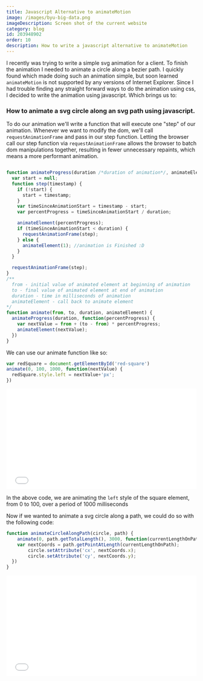 ```yaml
---
title: Javascript Alternative to animateMotion
image: /images/byu-big-data.png
imageDescription: Screen shot of the current website
category: blog
id: 203948902
order: 10
description: How to write a javascript alternative to animateMotion
---
```


I recently was trying to write a simple svg animation for a client.  To finish the animation I needed to animate a circle along a bezier path.  I quickly found  [<animateMotion>](https://developer.mozilla.org/en-US/docs/Web/SVG/Element/animateMotion) which made doing such an animation simple, but soon learned `animateMotion` is not supported by any versions of Internet Explorer. Since I had trouble finding any straight forward ways to do the animation using css, I decided to write the animation using javascript. Which brings us to: 

### How to animate a svg circle along an svg path using javascript.

To do our animation we'll write a function that will execute one "step" of our animation.  Whenever we want to modify the dom, we'll call `requestAnimationFrame` and pass in our step function.  Letting the browser call our step function via `requestAnimationFrame` allows the browser to batch dom manipulations together, resulting in fewer unnecessary repaints, which means a more performant animation.

```javascript

function animateProgress(duration /*duration of animation*/, animateElement /*callback function to animate our javascript element*/) {
  var start = null;
  function step(timestamp) {
    if (!start) {
      start = timestamp;
    }
    var timeSinceAnimationStart = timestamp - start;
    var percentProgress = timeSinceAnimationStart / duration;

    animateElement(percentProgress);
    if (timeSinceAnimationStart < duration) {
      requestAnimationFrame(step);
    } else {
      animateElement(1); //animation is Finished :D
    }
  }

  requestAnimationFrame(step);
}
/**
  from - initial value of animated element at beginning of animation
  to - final value of animated element at end of animation
  duration - time in milliseconds of animation
  animateElement - call back to animate element
*/
function animate(from, to, duration, animateElement) {
  animateProgress(duration, function(percentProgress) {
    var nextValue = from + (to - from) * percentProgress;
    animateElement(nextValue);
  })
}
```

We can use our animate function like so:

```javascript
var redSquare = document.getElementById('red-square')
animate(0, 100, 1000, function(nextValue) {
  redSquare.style.left = nextValue+'px';
})
```

<iframe height='265' scrolling='no' title='Animation With requestAnimationFrame' src='//codepen.io/jeffreyyoung/embed/xPWmpM/?height=265&theme-id=0&default-tab=result&embed-version=2' frameborder='no' allowtransparency='true' allowfullscreen='true' style='width: 100%;'>See the Pen <a href='https://codepen.io/jeffreyyoung/pen/xPWmpM/'>Animation With requestAnimationFrame</a> by Jeff (<a href='https://codepen.io/jeffreyyoung'>@jeffreyyoung</a>) on <a href='https://codepen.io'>CodePen</a>.
</iframe>

In the above code, we are animating the `left` style of the square element, from 0 to 100, over a period of 1000 milliseconds

Now if we wanted to animate a svg circle along a path, we could do so with the following code: 
```javascript
function animateCircleAlongPath(circle, path) {
    animate(0, path.getTotalLength(), 3000, function(currentLengthOnPath) {
    var nextCoords = path.getPointAtLength(currentLengthOnPath);
		circle.setAttribute('cx', nextCoords.x);
		circle.setAttribute('cy', nextCoords.y);
  })
}
```

<iframe height='265' scrolling='no' title='SVG Animation With requestAnimationFrame' src='//codepen.io/jeffreyyoung/embed/QOmzXQ/?height=265&theme-id=0&default-tab=result&embed-version=2' frameborder='no' allowtransparency='true' allowfullscreen='true' style='width: 100%;'>See the Pen <a href='https://codepen.io/jeffreyyoung/pen/QOmzXQ/'>SVG Animation With requestAnimationFrame</a> by Jeff (<a href='https://codepen.io/jeffreyyoung'>@jeffreyyoung</a>) on <a href='https://codepen.io'>CodePen</a>.
</iframe>

